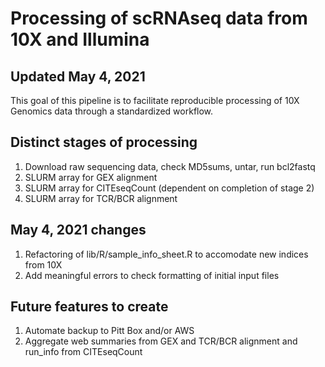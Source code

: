 # Processing of scRNAseq data from 10X and Illumina
## Updated May 4, 2021

This goal of this pipeline is to facilitate reproducible processing of 10X Genomics data through a standardized workflow.

## Distinct stages of processing

1. Download raw sequencing data, check MD5sums, untar, run bcl2fastq
2. SLURM array for GEX alignment
3. SLURM array for CITEseqCount (dependent on completion of stage 2)
4. SLURM array for TCR/BCR alignment

## May 4, 2021 changes

1. Refactoring of lib/R/sample_info_sheet.R to accomodate new indices from 10X
2. Add meaningful errors to check formatting of initial input files

## Future features to create

1. Automate backup to Pitt Box and/or AWS
2. Aggregate web summaries from GEX and TCR/BCR alignment and run_info from CITEseqCount
